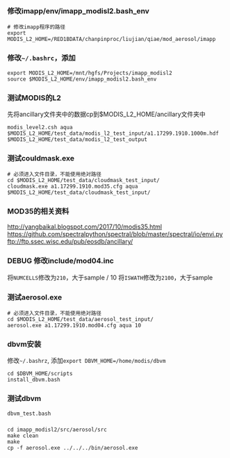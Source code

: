 ### 修改imapp/env/imapp_modisl2.bash_env
```shell script
# 修改imapp程序的路径
export MODIS_L2_HOME=/RED1BDATA/chanpinproc/liujian/qiae/mod_aerosol/imapp
```

### 修改`~/.bashrc`，添加
```
export MODIS_L2_HOME=/mnt/hgfs/Projects/imapp_modisl2
source $MODIS_L2_HOME/env/imapp_modisl2.bash_env
```

### 测试MODIS的L2
先将ancillary文件夹中的数据cp到$MODIS_L2_HOME/ancillary文件夹中
```shell script
modis_level2.csh aqua $MODIS_L2_HOME/test_data/modis_l2_test_input/a1.17299.1910.1000m.hdf  $MODIS_L2_HOME/test_data/modis_l2_test_output
```
 
### 测试couldmask.exe
 ```shell script
# 必须进入文件目录，不能使用绝对路径
cd $MODIS_L2_HOME/test_data/cloudmask_test_input/
cloudmask.exe a1.17299.1910.mod35.cfg aqua $MODIS_L2_HOME/test_data/cloudmask_test_input/
```

### MOD35的相关资料
http://yangbaikal.blogspot.com/2017/10/modis35.html
https://github.com/spectralpython/spectral/blob/master/spectral/io/envi.py
ftp://ftp.ssec.wisc.edu/pub/eosdb/ancillary/

### DEBUG 修改include/mod04.inc
将`NUMCELLS`修改为`210`，大于sample / 10
将`ISWATH`修改为`2100`，大于sample

### 测试aerosol.exe
```shell script
# 必须进入文件目录，不能使用绝对路径
cd $MODIS_L2_HOME/test_data/aerosol_test_input/
aerosol.exe a1.17299.1910.mod04.cfg aqua 10
```

### dbvm安装
修改`~/.bashrz`, 添加`export DBVM_HOME=/home/modis/dbvm`
```shell script
cd $DBVM_HOME/scripts
install_dbvm.bash
```

### 测试dbvm
```shell script
dbvm_test.bash
```

###
```shell script
cd imapp_modisl2/src/aerosol/src
make clean
make
cp -f aerosol.exe ../../../bin/aerosol.exe
```